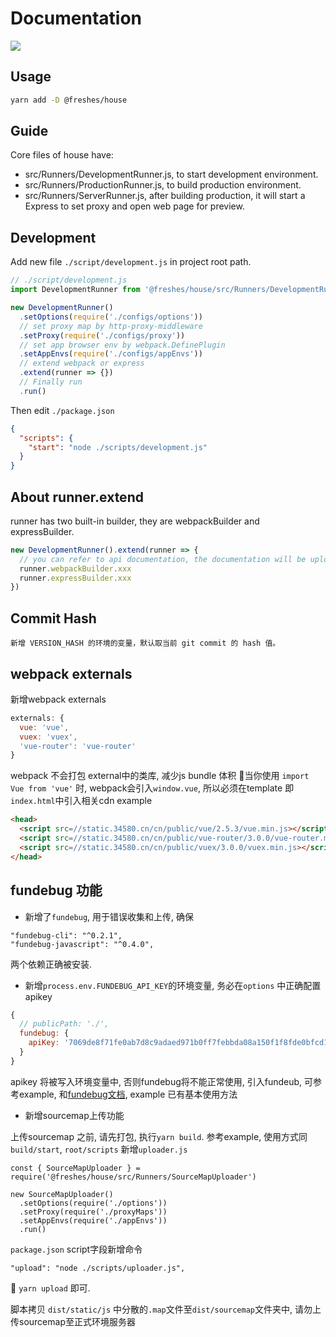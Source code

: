 # Documentation

<p>
  <a href="https://circleci.com/gh/freshesx/house/tree/master" title="CircleCI">
    <img src="https://circleci.com/gh/freshesx/house/tree/master.svg?style=svg">
  </a>
</p>

## Usage

```bash
yarn add -D @freshes/house
```

## Guide

Core files of house have:

* src/Runners/DevelopmentRunner.js, to start development environment.
* src/Runners/ProductionRunner.js, to build production environment.
* src/Runners/ServerRunner.js, after building production, it will start a Express to set proxy and open web page for preview.

## Development

Add new file `./script/development.js` in project root path.

```javascript
// ./script/development.js
import DevelopmentRunner from '@freshes/house/src/Runners/DevelopmentRunner.js'

new DevelopmentRunner()
  .setOptions(require('./configs/options'))
  // set proxy map by http-proxy-middleware
  .setProxy(require('./configs/proxy'))
  // set app browser env by webpack.DefinePlugin
  .setAppEnvs(require('./configs/appEnvs'))
  // extend webpack or express
  .extend(runner => {})
  // Finally run
  .run()
```

Then edit `./package.json`

```json
{
  "scripts": {
    "start": "node ./scripts/development.js"
  }
}
```

## About runner.extend

runner has two built-in builder, they are webpackBuilder and expressBuilder.

```javascript
new DevelopmentRunner().extend(runner => {
  // you can refer to api documentation, the documentation will be uploaded
  runner.webpackBuilder.xxx
  runner.expressBuilder.xxx
})
```

## Commit Hash

```
新增 VERSION_HASH 的环境的变量，默认取当前 git commit 的 hash 值。
```

## webpack externals

新增webpack externals

```javascript
externals: {
  vue: 'vue',
  vuex: 'vuex',
  'vue-router': 'vue-router'
}
```

webpack 不会打包 external中的类库, 减少js bundle 体积
当你使用
`
import Vue from 'vue'
`
时, webpack会引入`window.vue`, 所以必须在template 即`index.html`中引入相关cdn
example

```html
<head>
  <script src=//static.34580.cn/cn/public/vue/2.5.3/vue.min.js></script>
  <script src=//static.34580.cn/cn/public/vue-router/3.0.0/vue-router.min.js></script>
  <script src=//static.34580.cn/cn/public/vuex/3.0.0/vuex.min.js></script>
</head>
```

## fundebug 功能

- 新增了`fundebug`, 用于错误收集和上传,
确保
```
"fundebug-cli": "^0.2.1",
"fundebug-javascript": "^0.4.0",
```
两个依赖正确被安装.

- 新增`process.env.FUNDEBUG_API_KEY`的环境变量, 务必在`options` 中正确配置apikey

```javascript
{
  // publicPath: './',
  fundebug: {
    apiKey: '7069de8f71fe0ab7d8c9adaed971b0ff7febbda08a150f1f8fde0bfcd110886f'
  }
}
```
apikey 将被写入环境变量中, 否则fundebug将不能正常使用, 引入fundeub, 可参考example, 和[fundebug文档](https://docs.fundebug.com/notifier/javascript/), example 已有基本使用方法


- 新增sourcemap上传功能

上传sourcemap 之前, 请先打包, 执行`yarn build`. 参考example, 使用方式同`build/start`, `root/scripts` 新增`uploader.js`
```
const { SourceMapUploader } = require('@freshes/house/src/Runners/SourceMapUploader')

new SourceMapUploader()
  .setOptions(require('./options'))
  .setProxy(require('./proxyMaps'))
  .setAppEnvs(require('./appEnvs'))
  .run()

```
`package.json` script字段新增命令
```
"upload": "node ./scripts/uploader.js",
```

`yarn upload` 即可.

脚本拷贝 `dist/static/js` 中分散的`.map`文件至`dist/sourcemap`文件夹中, 请勿上传sourcemap至正式环境服务器